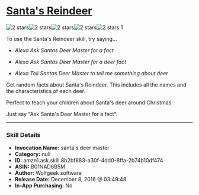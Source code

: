 # [Santa's Reindeer](http://alexa.amazon.com/#skills/amzn1.ask.skill.8b2bf883-a30f-4dd0-8ffa-2b74b10df474)
![2 stars](../../images/ic_star_black_18dp_1x.png)![2 stars](../../images/ic_star_black_18dp_1x.png)![2 stars](../../images/ic_star_border_black_18dp_1x.png)![2 stars](../../images/ic_star_border_black_18dp_1x.png)![2 stars](../../images/ic_star_border_black_18dp_1x.png) 1

To use the Santa's Reindeer skill, try saying...

* *Alexa Ask Santas Deer Master for a fact*

* *Alexa Ask Santas Deer Master for a deer fact*

* *Alexa Tell Santas Deer Master to tell me something about deer*

Get random facts about Santa's Reindeer. This includes all the names and the characteristics of each deer.

Perfect to teach your children about Santa's deer around Christmas.  

Just say "Ask Santa's Deer Master for a fact".

***

### Skill Details

* **Invocation Name:** santa's deer master
* **Category:** null
* **ID:** amzn1.ask.skill.8b2bf883-a30f-4dd0-8ffa-2b74b10df474
* **ASIN:** B01NAD6B5M
* **Author:** Wolfgeek software
* **Release Date:** December 8, 2016 @ 03:49:48
* **In-App Purchasing:** No
